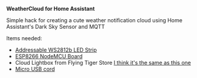 **WeatherCloud for Home Assistant**

Simple hack for creating a cute weather notification cloud using Home Assistant's Dark Sky Sensor and MQTT

Items needed:
- [Addressable WS2812b LED Strip](https://amzn.to/2pdQLTb)
- [ESP8266 NodeMCU Board](https://amzn.to/2OI6TXE)
- Cloud Lightbox from Flying Tiger Store [I think it's the same as this one](https://amzn.to/32q3dha)
- [Micro USB cord](https://amzn.to/32bolba)
